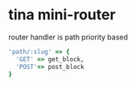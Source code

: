 # tina mini-router

router handler is path priority based

```ruby
'path/:slug' => {
  'GET' => get_block, 
  'POST'=> post_block 
}
```
